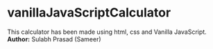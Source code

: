 # vanillaJavaScriptCalculator
This calculator has been made using html, css and Vanilla JavaScript.
<strong>Author:</strong>
Sulabh Prasad (Sameer)
